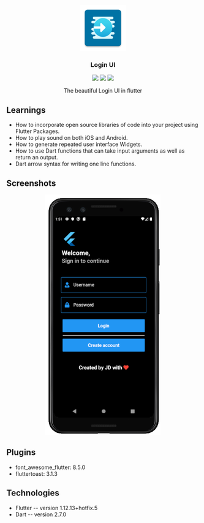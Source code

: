 <p align="center">
    <img src="https://github.com/Jay-Tillu/Login-ui/blob/master/assets/GitHub%20Assets/ic_launcher.png?raw=true" alt="Login UI logo" width="120" height="120">
  </a>
</p>

<h3 align="center">Login UI</h3>


<p align="center">
  <img src="https://img.shields.io/github/issues/Jay-Tillu/Xylophone">
  <img src="https://img.shields.io/github/forks/Jay-Tillu/Xylophone">
  <img src="https://img.shields.io/github/stars/Jay-Tillu/Xylophone">
</p>

<p align="center">
The beautiful Login UI in flutter
</p>


## Learnings

* How to incorporate open source libraries of code into your project using Flutter Packages.
* How to play sound on both iOS and Android.
* How to generate repeated user interface Widgets.
* How to use Dart functions that can take input arguments as well as return an output.
* Dart arrow syntax for writing one line functions.


## Screenshots

<p align="center">
  <img src="https://github.com/Jay-Tillu/Login-ui/blob/master/assets/GitHub%20Assets/login%20ui%20ss.png?raw=true">
</p>

## Plugins

* font_awesome_flutter: 8.5.0
* fluttertoast: 3.1.3

## Technologies

* Flutter -- version 1.12.13+hotfix.5
* Dart -- version 2.7.0
